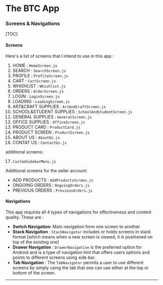 # The BTC App

### Screens & Navigations 

[TOC]

#### Screens

Here's a list of screens that I intend to use in this app : 

1. HOME : `HomeScreen.js`
2. SEARCH  : `SearchScreen.js`
3. PROFILE : `ProfileScreen.js`
4. CART : `CartScreen.js`
5. WHISHLIST : `Whishlist.js`
6. ORDERS : `OrderScreen.js`
7. LOGIN : `LoginScreen.js`
8. LOADING : `LoadingScreen.js`
9. ART&CRAFT SUPPLIES : `ArtAndCraftScreen.js`
10. SCHOOL&STUDENT SUPPLIES : `SchoolAndStudentScreen.js`
11. GENERAL SUPPLIES : `GeneralScreen.js`
12. OFFICE SUPPLIES : `OfficeScreen.js`
13. PRODUCT CARD : `ProductCard.js`
14. PRODUCT SCREEN : `ProductScreen.js`
15. ABOUT US : `AboutUs.js`
16. CONTAT US : `ContactUs.js`

additional screens:

17. `CustomSidebarMenu.js`

Additional screens for the seller account:

- ADD PRODUCTS : `AddProductsScreen.js`
- ONGOING ORDERS : `OngoingOrders.js`
- PREVIOUS ORDERS : `PreviousOrders.js`



#### Navigations

This app requires all 4 types of navigations for effectiveness and content quality. 
These are : 

- **Switch Navigation**: Main navigation form one screen to another 
- **Stack Navigation** : `StackNavigator` includes or holds screens in stack format [which means when a new screen is viewed, it is positioned on top of the existing one]
- **Drawer Navigation** : `DrawerNavigation` is the preferred option for Android and is a type of navigation hint that offers users options and points to different screens using side bar.
- **Tab Navigation** : The `TabNavigator` permits a user to use different screens by simply using the tab that one can use either at the top or bottom of the screen.



------

